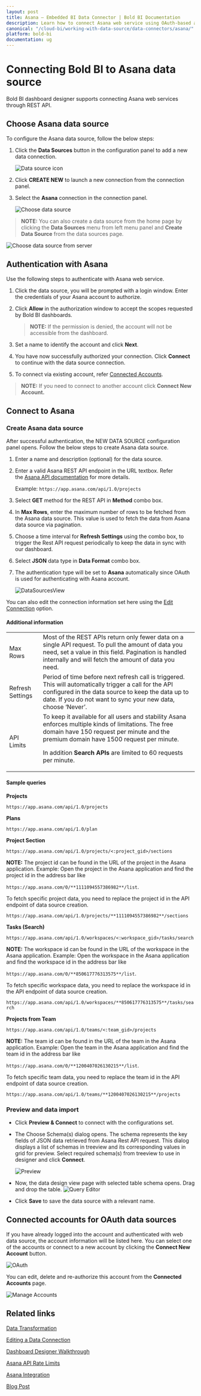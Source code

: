 ```yaml
---
layout: post
title: Asana – Embedded BI Data Connector | Bold BI Documentation
description: Learn how to connect Asana web service using OAuth-based authentication through REST API endpoint with Bold BI Embedded.
canonical: "/cloud-bi/working-with-data-source/data-connectors/asana/"
platform: bold-bi
documentation: ug
---
```


# Connecting Bold BI to Asana data source

Bold BI dashboard designer supports connecting Asana web services through REST API.

## Choose Asana data source

To configure the Asana data source, follow the below steps:

1. Click the **Data Sources** button in the configuration panel to add a new data connection.
   
   ![Data source icon](/static/assets/embedded/working-with-datasource/data-connectors/images/common/DataSourcesIcon.png)
   
2. Click **CREATE NEW** to launch a new connection from the connection panel.
3. Select the **Asana** connection in the connection panel.

    ![Choose data source](/static/assets/embedded/working-with-datasource/data-connectors/images/asana/ChooseDS.png)

> **NOTE:** You can also create a data source from the home page by clicking the **Data Sources** menu from left menu panel and **Create Data Source** from the data sources page.

   ![Choose data source from server](/static/assets/embedded/working-with-datasource/data-connectors/images/asana/ChooseDS_server.png)

## Authentication with Asana
Use the following steps to authenticate with Asana web service.

1. Click the data source, you will be prompted with a login window. Enter the credentials of your Asana account to authorize.
2. Click **Allow** in the authorization window to accept the scopes requested by Bold BI dashboards.

   > **NOTE:** If the permission is denied, the account will not be accessible from the dashboard.
   
3. Set a name to identify the account and click **Next**. 
4. You have now successfully authorized your connection. Click **Connect** to continue with the data source connection.
5. To connect via existing account, refer [Connected Accounts](/embedded-bi/working-with-data-source/data-connectors/asana/#connected-accounts-for-oauth-data-sources).

> **NOTE:** If you need to connect to another account click **Connect New Account.**

## Connect to Asana
### Create Asana data source
After successful authentication, the NEW DATA SOURCE configuration panel opens. Follow the below steps to create Asana data source.
1. Enter a name and description (optional) for the data source.
2. Enter a valid Asana REST API endpoint in the URL textbox. Refer the [Asana API documentation](https://asana.com/developers/documentation/getting-started/quick-start) for more details.

   Example: `https://app.asana.com/api/1.0/projects` 

3. Select **GET** method for the REST API in **Method** combo box.
4. In **Max Rows**, enter the maximum number of rows to be fetched from the Asana data source. This value is used to fetch the data from Asana data source via pagination.
5. Choose a time interval for **Refresh Settings** using the combo box, to trigger the Rest API request periodically to keep the data in sync with our dashboard.  
6. Select **JSON** data type in **Data Format** combo box.
7. The authentication type will be set to **Asana** automatically since OAuth is used for authenticating with Asana account.

    ![DataSourcesView](/static/assets/embedded/working-with-datasource/data-connectors/images/asana/DataSourcesView.png)

You can also edit the connection information set here using the [Edit Connection](/embedded-bi/working-with-data-source/editing-a-data-connection/) option.

#### Additional information
<table width="600">
<tr>
<td>
Max Rows
</td>
<td>
Most of the REST APIs return only fewer data on a single API request. To pull the amount of data you need, set a value in this field.  
Pagination is handled internally and will fetch the amount of data you need.
</td>
</tr>
<tr>
<td>
Refresh Settings
</td>
<td>
Period of time before next refresh call is triggered. This will automatically trigger a call for the API configured in the data source to keep the data up to date. If you do not want to sync your new data, choose ‘Never’.
</td>
</tr>
<tr>
<td>
API Limits
</td>
<td>
To keep it available for all users and stability Asana enforces multiple kinds of limitations. The free domain have 150 request per minute and the premium domain have 1500 request per minute.

In addition **Search APIs** are limited to 60 requests per minute.
</td>
</tr>
</table>

#### Sample queries

**Projects**

`https://app.asana.com/api/1.0/projects`

**Plans**

`https://app.asana.com/api/1.0/plan`

**Project Section**

 `https://app.asana.com/api/1.0/projects/<:project_gid>/sections`

  **NOTE:** The project id can be found in the URL of the project in the Asana application. Example: Open the project in the Asana application and find the project id in the address bar like 
  
  `https://app.asana.com/0/**1111094557386982**/list`.
  
  To fetch specific project data, you need to replace the project id in the API endpoint of data source creation.

  `https://app.asana.com/api/1.0/projects/**1111094557386982**/sections`

**Tasks (Search)**

 `https://app.asana.com/api/1.0/workspaces/<:workspace_gid>/tasks/search`

  **NOTE:** The workspace id can be found in the URL of the workspace in the Asana application. Example: Open the workspace in the Asana application and find the workspace id in the address bar like 
  
  `https://app.asana.com/0/**850617776313575**/list`.
  
  To fetch specific workspace data, you need to replace the workspace id in the API endpoint of data source creation.
  
  `https://app.asana.com/api/1.0/workspaces/**850617776313575**/tasks/search`

**Projects from Team**

 `https://app.asana.com/api/1.0/teams/<:team_gid>/projects`
  
   **NOTE:** The team id can be found in the URL of the team in the Asana application. Example: Open the team in the Asana application and find the team id in the address bar like 
   
   `https://app.asana.com/0/**1200407026130215**/list`.
  
   To fetch specific team data, you need to replace the team id in the API endpoint of data source creation.

  `https://app.asana.com/api/1.0/teams/**1200407026130215**/projects`

### Preview and data import
* Click **Preview & Connect** to connect with the configurations set.
* The Choose Schema(s) dialog opens. The schema represents the key fields of JSON data retrieved from Asana Rest API request. This dialog displays a list of schemas in treeview and its corresponding values in grid for preview. Select required schema(s) from treeview to use in designer and click **Connect**.

   ![Preview](/static/assets/embedded/working-with-datasource/data-connectors/images/common/Preview.png)

* Now, the data design view page with selected table schema opens. Drag and drop the table.
   ![Query Editor](/static/assets/embedded/working-with-datasource/data-connectors/images/common/QueryEditor.png)

* Click **Save** to save the data source with a relevant name.

## Connected accounts for OAuth data sources
If you have already logged into the account and authenticated with web data source, the account information will be listed here. You can select one of the accounts or connect to a new account by clicking the **Connect New Account** button.

   ![OAuth](/static/assets/embedded/working-with-datasource/data-connectors/images/asana/OAuthDS.png)

You can edit, delete and re-authorize this account from the **Connected Accounts** page.

   ![Manage Accounts](/static/assets/embedded/working-with-datasource/data-connectors/images/asana/ManageDS.png)

## Related links
[Data Transformation](/embedded-bi/working-with-data-source/transforming-data/joining-table/)

[Editing a Data Connection](/embedded-bi/working-with-data-source/editing-a-data-connection/)   

[Dashboard Designer Walkthrough](/embedded-bi/getting-started/quick-start/)

[Asana API Rate Limits](https://asana.com/developers/documentation/getting-started/rate-limits)

[Asana Integration](https://www.boldbi.com/integrations/asana?utm_source=syncfusion&utm_medium=documentation&utm_campaign=boldbiasanaintegration)

[Blog Post](https://www.boldbi.com/blog/make-better-decisions-with-an-asana-dashboard)